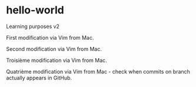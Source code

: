 # hello-world
Learning purposes v2

First modification via Vim from Mac.

Second modification via Vim from Mac.

Troisième modification via Vim from Mac.

Quatrième modification via Vim from Mac - check when commits on branch actually appears in GitHub.
